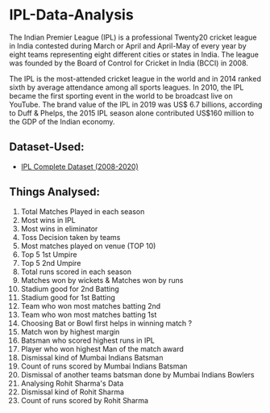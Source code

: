 # IPL-Data-Analysis

The Indian Premier League (IPL) is a professional Twenty20 cricket league in India contested during March or April and April-May of every year by eight teams representing eight different cities or states in India. The league was founded by the Board of Control for Cricket in India (BCCI) in 2008.

The IPL is the most-attended cricket league in the world and in 2014 ranked sixth by average attendance among all sports leagues. In 2010, the IPL became the first sporting event in the world to be broadcast live on YouTube.
The brand value of the IPL in 2019 was US$ 6.7 billions, according to Duff & Phelps, the 2015 IPL season alone contributed US$160 million to the GDP of the Indian economy.

## Dataset-Used:

* [IPL Complete Dataset (2008-2020)](https://www.kaggle.com/patrickb1912/ipl-complete-dataset-20082020 "IPL Data") 

## Things Analysed:

1. Total Matches Played in each season
2. Most wins in IPL
3. Most wins in eliminator
4. Toss Decision taken by teams
5. Most matches played on venue (TOP 10)
6. Top 5 1st Umpire
7. Top 5 2nd Umpire
8. Total runs scored in each season
9. Matches won by wickets & Matches won by runs
10. Stadium good for 2nd Batting
11. Stadium good for 1st Batting
12. Team who won most matches batting 2nd
13. Team who won most matches batting 1st
14. Choosing Bat or Bowl first helps in winning match ?
15. Match won by highest margin
16. Batsman who scored highest runs in IPL
17. Player who won highest Man of the match award
18. Dismissal kind of Mumbai Indians Batsman
19. Count of runs scored by Mumbai Indians Batsman
20. Dismissal of another teams batsman done by Mumbai Indians Bowlers
21. Analysing Rohit Sharma's Data
22. Dismissal kind of Rohit Sharma
23. Count of runs scored by Rohit Sharma

